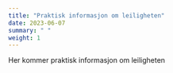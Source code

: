 ```yaml
---
title: "Praktisk informasjon om leiligheten"
date: 2023-06-07
summary: " "
weight: 1
---
```


Her kommer praktisk informasjon om leiligheten